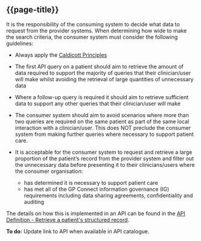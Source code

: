 ## {{page-title}}

It is the responsibility of the consuming system to decide what data to request from the provider systems. When determining how wide to make the search criteria, the consumer system must consider the following guidelines:

- Always apply the [Caldicott Principles](https://www.igt.hscic.gov.uk/Caldicott2Principles.aspx)
- The first API query on a patient should aim to retrieve the amount of data required to support the majority of queries that their clinician/user will make whilst avoiding the retrieval of large quantities of unnecessary data
- Where a follow-up query is required it should aim to retrieve sufficient data to support any other queries that their clinician/user will make
- The consumer system should aim to avoid scenarios where more than two queries are required on the same patient as part of the same local interaction with a clinician/user. This does NOT preclude the consumer system from making further queries where necessary to support patient care.
- It is acceptable for the consumer system to request and retrieve a large proportion of the patient’s record from the provider system and filter out the unnecessary data before presenting it to their clinicians/users where the consumer organisation:
    
    - has determined it is necessary to support patient care
    - has met all of the GP Connect information governance (IG) requirements including data sharing agreements, confidentiality and auditing

The details on how this is implemented in an API can be found in the [API Definition - Retrieve a patient's structured record](https://developer.nhs.uk/apis/gpconnect-1-6-0/accessrecord_structured_development_retrieve_patient_record.html).

<div class="nhsd-a-box nhsd-a-box--bg-light-yellow nhsd-!t-margin-bottom-6 nhsd-t-body">
	<i class="fa fa-exclamation-triangle"></i> <b>To do:</b> Update link to API when available in API catalogue.
</div>